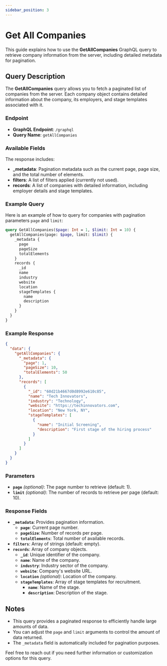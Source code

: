 ```yaml
---
sidebar_position: 3
---
```


# Get All Companies

This guide explains how to use the **GetAllCompanies** GraphQL query to retrieve company information from the server, including detailed metadata for pagination.

## Query Description

The **GetAllCompanies** query allows you to fetch a paginated list of companies from the server. Each company object contains detailed information about the company, its employers, and stage templates associated with it.

### Endpoint

- **GraphQL Endpoint**: `/graphql`
- **Query Name**: `getAllCompanies`

### Available Fields

The response includes:
- **_metadata**: Pagination metadata such as the current page, page size, and the total number of elements.
- **filters**: A list of filters applied (currently not used).
- **records**: A list of companies with detailed information, including employer details and stage templates.

### Example Query

Here is an example of how to query for companies with pagination parameters `page` and `limit`:

```graphql
query GetAllCompanies($page: Int = 1, $limit: Int = 10) {
  getAllCompanies(page: $page, limit: $limit) {
    _metadata {
      page
      pageSize
      totalElements
    }
    records {
      _id
      name
      industry
      website
      location
      stageTemplates {
        name
        description
      }
    }
  }
}
```

### Example Response

```json
{
  "data": {
    "getAllCompanies": {
      "_metadata": {
        "page": 1,
        "pageSize": 10,
        "totalElements": 50
      },
      "records": [
        {
          "_id": "60d21b4667d0d8992e610c85",
          "name": "Tech Innovators",
          "industry": "Technology",
          "website": "https://techinnovators.com",
          "location": "New York, NY",
          "stageTemplates": [
            {
              "name": "Initial Screening",
              "description": "First stage of the hiring process"
            }
          ]
        }
      ]
    }
  }
}
```

### Parameters

- **`page`** _(optional)_: The page number to retrieve (default: 1).
- **`limit`** _(optional)_: The number of records to retrieve per page (default: 10).

### Response Fields

- **`_metadata`**: Provides pagination information.
  - **`page`**: Current page number.
  - **`pageSize`**: Number of records per page.
  - **`totalElements`**: Total number of available records.
- **`filters`**: Array of strings (default: empty).
- **`records`**: Array of company objects.
  - **`_id`**: Unique identifier of the company.
  - **`name`**: Name of the company.
  - **`industry`**: Industry sector of the company.
  - **`website`**: Company's website URL.
  - **`location`** _(optional)_: Location of the company.
  - **`stageTemplates`**: Array of stage templates for recruitment.
    - **`name`**: Name of the stage.
    - **`description`**: Description of the stage.

## Notes

- This query provides a paginated response to efficiently handle large amounts of data.
- You can adjust the `page` and `limit` arguments to control the amount of data returned.
- The `_metadata` field is automatically included for pagination purposes.

Feel free to reach out if you need further information or customization options for this query.

